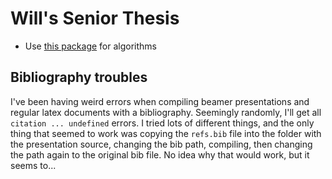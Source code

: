 # Will's Senior Thesis

* Use [this package](http://tug.ctan.org/macros/latex/contrib/algorithm2e/doc/algorithm2e.pdf) for algorithms

## Bibliography troubles

I've been having weird errors when compiling beamer presentations and regular latex documents with a bibliography. Seemingly randomly, I'll get all `citation ... undefined` errors. I tried lots of different things, and the only thing that seemed to work was copying the `refs.bib` file into the folder with the presentation source, changing the bib path, compiling, then changing the path again to the original bib file. No idea why that would work, but it seems to...
